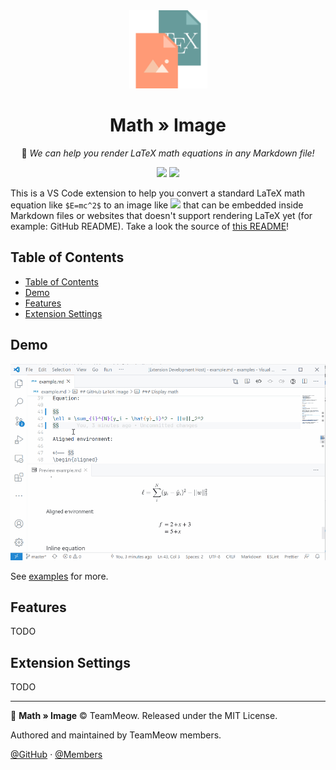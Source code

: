 <div align="center">

<img src="./assets/vscode-math-to-image.png" width="125px" alt="logo">

<h1>Math » Image</h1>

📐 <em>We can help you render LaTeX math equations in any Markdown file! </em>

![](https://img.shields.io/badge/VS%20Marketplace-demo%20badge-0066b8?logo=visual-studio)
![](https://img.shields.io/badge/GitHub-demo%20badge-black?logo=github)

</div>

This is a VS Code extension to help you convert a standard LaTeX math equation like `$E=mc^2$` to an image like <img src="https://render.githubusercontent.com/render/math?math=E%3Dmc%5E2"> that can be embedded inside Markdown files or websites that doesn't support rendering LaTeX yet (for example: GitHub README). Take a look the source of [this README](https://raw.githubusercontent.com/TeamMeow/vscode-math-to-image/master/README.md)!

## Table of Contents

- [Table of Contents](#table-of-contents)
- [Demo](#demo)
- [Features](#features)
- [Extension Settings](#extension-settings)

## Demo

![](assets/vscode-math-to-image.gif)

See [examples](examples/example.md) for more.

## Features

TODO

## Extension Settings

TODO

<!-- This extension contributes the following settings:

* `myExtension.enable`: enable/disable this extension
* `myExtension.thing`: set to `blah` to do something -->

---

📐 **Math » Image** © TeamMeow. Released under the MIT License.

Authored and maintained by TeamMeow members.

[@GitHub](https://github.com/TeamMeow) · [@Members](https://github.com/orgs/TeamMeow/people?type=source)
